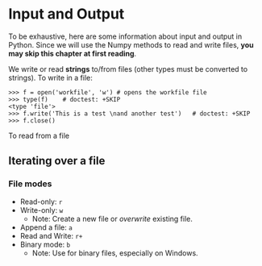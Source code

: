 Input and Output
================

To be exhaustive, here are some information about input and output in
Python. Since we will use the Numpy methods to read and write files,
**you may skip this chapter at first reading**.

We write or read **strings** to/from files (other types must be
converted to strings). To write in a file:

    >>> f = open('workfile', 'w') # opens the workfile file
    >>> type(f)    # doctest: +SKIP 
    <type 'file'>
    >>> f.write('This is a test \nand another test')   # doctest: +SKIP 
    >>> f.close()

To read from a file

Iterating over a file
---------------------

### File modes

-   Read-only: `r`
-   Write-only: `w`
    -   Note: Create a new file or *overwrite* existing file.
-   Append a file: `a`
-   Read and Write: `r+`
-   Binary mode: `b`
    -   Note: Use for binary files, especially on Windows.

